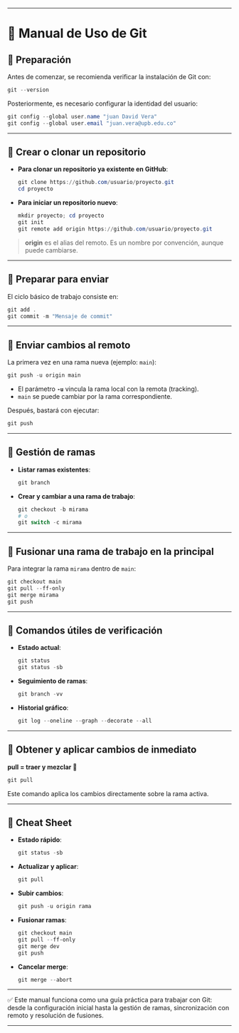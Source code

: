 
---

# 📘 Manual de Uso de Git

## 🔹 Preparación

Antes de comenzar, se recomienda verificar la instalación de Git con:

```powershell
git --version
```

Posteriormente, es necesario configurar la identidad del usuario:

```powershell
git config --global user.name "juan David Vera"
git config --global user.email "juan.vera@upb.edu.co"
```

---

## 🔹 Crear o clonar un repositorio

* **Para clonar un repositorio ya existente en GitHub**:

  ```powershell
  git clone https://github.com/usuario/proyecto.git
  cd proyecto
  ```

* **Para iniciar un repositorio nuevo**:

  ```powershell
  mkdir proyecto; cd proyecto
  git init
  git remote add origin https://github.com/usuario/proyecto.git
  ```

> **origin** es el alias del remoto. Es un nombre por convención, aunque puede cambiarse.

---

## 🔹 Preparar para enviar

El ciclo básico de trabajo consiste en:

```powershell
git add .
git commit -m "Mensaje de commit"
```

---

## 🔹 Enviar cambios al remoto

La primera vez en una rama nueva (ejemplo: `main`):

```powershell
git push -u origin main
```

* El parámetro **`-u`** vincula la rama local con la remota (tracking).
* `main` se puede cambiar por la rama correspondiente.

Después, bastará con ejecutar:

```powershell
git push
```

---

## 🔹 Gestión de ramas

* **Listar ramas existentes**:

  ```powershell
  git branch
  ```

* **Crear y cambiar a una rama de trabajo**:

  ```powershell
  git checkout -b mirama
  # o
  git switch -c mirama
  ```

---

## 🔹 Fusionar una rama de trabajo en la principal

Para integrar la rama `mirama` dentro de `main`:

```powershell
git checkout main
git pull --ff-only
git merge mirama
git push
```

---

## 🔹 Comandos útiles de verificación

* **Estado actual**:

  ```powershell
  git status
  git status -sb
  ```

* **Seguimiento de ramas**:

  ```powershell
  git branch -vv
  ```

* **Historial gráfico**:

  ```powershell
  git log --oneline --graph --decorate --all
  ```

---

## 🔹 Obtener y aplicar cambios de inmediato

**pull = traer y mezclar 🔄**

```powershell
git pull
```

Este comando aplica los cambios directamente sobre la rama activa.

---

## 🔹 Cheat Sheet

* **Estado rápido**:

  ```powershell
  git status -sb
  ```

* **Actualizar y aplicar**:

  ```powershell
  git pull
  ```

* **Subir cambios**:

  ```powershell
  git push -u origin rama
  ```

* **Fusionar ramas**:

  ```powershell
  git checkout main
  git pull --ff-only
  git merge dev
  git push
  ```

* **Cancelar merge**:

  ```powershell
  git merge --abort
  ```

---

✅ Este manual funciona como una guía práctica para trabajar con Git: desde la configuración inicial hasta la gestión de ramas, sincronización con remoto y resolución de fusiones.

---


